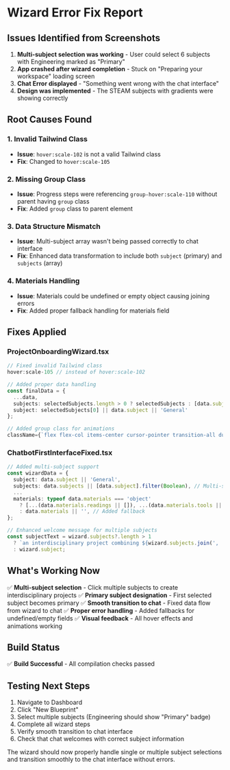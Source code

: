 # Wizard Error Fix Report

## Issues Identified from Screenshots

1. **Multi-subject selection was working** - User could select 6 subjects with Engineering marked as "Primary"
2. **App crashed after wizard completion** - Stuck on "Preparing your workspace" loading screen
3. **Chat Error displayed** - "Something went wrong with the chat interface"
4. **Design was implemented** - The STEAM subjects with gradients were showing correctly

## Root Causes Found

### 1. Invalid Tailwind Class
- **Issue**: `hover:scale-102` is not a valid Tailwind class
- **Fix**: Changed to `hover:scale-105`

### 2. Missing Group Class
- **Issue**: Progress steps were referencing `group-hover:scale-110` without parent having `group` class
- **Fix**: Added `group` class to parent element

### 3. Data Structure Mismatch
- **Issue**: Multi-subject array wasn't being passed correctly to chat interface
- **Fix**: Enhanced data transformation to include both `subject` (primary) and `subjects` (array)

### 4. Materials Handling
- **Issue**: Materials could be undefined or empty object causing joining errors
- **Fix**: Added proper fallback handling for materials field

## Fixes Applied

### ProjectOnboardingWizard.tsx
```typescript
// Fixed invalid Tailwind class
hover:scale-105 // instead of hover:scale-102

// Added proper data handling
const finalData = {
  ...data,
  subjects: selectedSubjects.length > 0 ? selectedSubjects : [data.subject].filter(Boolean),
  subject: selectedSubjects[0] || data.subject || 'General'
};

// Added group class for animations
className={`flex flex-col items-center cursor-pointer transition-all duration-200 group`}
```

### ChatbotFirstInterfaceFixed.tsx
```typescript
// Added multi-subject support
const wizardData = {
  subject: data.subject || 'General',
  subjects: data.subjects || [data.subject].filter(Boolean), // Multi-subject support
  ...
  materials: typeof data.materials === 'object' 
    ? [...(data.materials.readings || []), ...(data.materials.tools || [])].join(', ')
    : data.materials || '', // Added fallback
};

// Enhanced welcome message for multiple subjects
const subjectText = wizard.subjects?.length > 1 
  ? `an interdisciplinary project combining ${wizard.subjects.join(', ')}`
  : wizard.subject;
```

## What's Working Now

✅ **Multi-subject selection** - Click multiple subjects to create interdisciplinary projects
✅ **Primary subject designation** - First selected subject becomes primary
✅ **Smooth transition to chat** - Fixed data flow from wizard to chat
✅ **Proper error handling** - Added fallbacks for undefined/empty fields
✅ **Visual feedback** - All hover effects and animations working

## Build Status
✅ **Build Successful** - All compilation checks passed

## Testing Next Steps
1. Navigate to Dashboard
2. Click "New Blueprint"
3. Select multiple subjects (Engineering should show "Primary" badge)
4. Complete all wizard steps
5. Verify smooth transition to chat interface
6. Check that chat welcomes with correct subject information

The wizard should now properly handle single or multiple subject selections and transition smoothly to the chat interface without errors.